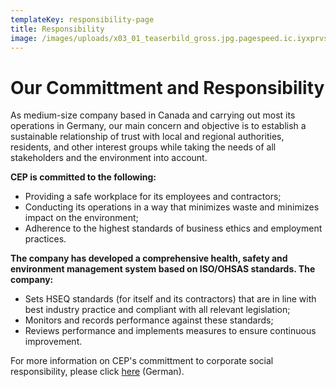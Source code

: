 ```yaml
---
templateKey: responsibility-page
title: Responsibility
image: /images/uploads/x03_01_teaserbild_gross.jpg.pagespeed.ic.iyxprvscnk.jpg
---
```

# Our Committment and Responsibility

As medium-size company based in Canada and carrying out most its operations in Germany, our main concern and objective is to establish a sustainable relationship of trust with local and regional authorities, residents, and other interest groups while taking the needs of all stakeholders and the environment into account. 

**CEP is committed to the following:**

  * Providing a safe workplace for its employees and contractors;
  * Conducting its operations in a way that minimizes waste and minimizes impact on the environment;
  * Adherence to the highest standards of business ethics and employment practices.

**The company has developed a comprehensive health, safety and environment management system based on ISO/OHSAS standards. The company:**

  * Sets HSEQ standards (for itself and its contractors) that are in line with best industry    practice and compliant with all relevant legislation;
  * Monitors and records performance against these standards;
  * Reviews performance and implements measures to ensure continuous improvement.

  For more information on CEP's committment to corporate social responsibility, please click [here](https://www.cepetro.com/Verantwortung.html) (German). 
